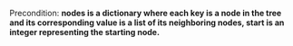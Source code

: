 Precondition: **nodes is a dictionary where each key is a node in the tree and its corresponding value is a list of its neighboring nodes, start is an integer representing the starting node.**